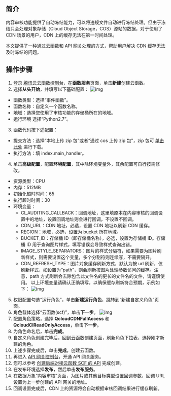 ## 简介

内容审核功能提供了自动冻结能力，可以将违规文件自动进行冻结处理。但由于冻结只会处理对象存储（Cloud Object Storage，COS）源站的数据，对于使用了 CDN 场景的用户，CDN 上的缓存无法在第一时间处理。

本文提供了一种通过云函数和 API 网关处理的方式，帮助用户解决 CDN 缓存无法及时冻结的问题。

## 操作步骤

1. 登录 [腾讯云云函数控制台](https://console.cloud.tencent.com/scf/list)，在**函数服务**页面，单击**新建**创建云函数。
2. 选择**从头开始**，并填写以下基础配置：
![img](https://qcloudimg.tencent-cloud.cn/raw/81535c1df37fd6a73e2504656b8c8940.png)
 - 函数类型：选择“事件函数”。
 - 函数名称：自定义一个函数名称。
 - 地域：选择您使用了审核功能的存储桶所在的地域。
 - 运行环境 选择“Python2.7”。
3. 函数代码按下述配置：
 - 提交方法：选择“本地上传 zip 包”或者“通过 cos 上传 zip 包”，zip 包可 [单击此处](https://cos5.cloud.tencent.com/cosbrowser/code/scf/cos_audit_cdn_refresh.zip) 进行下载。
 - 执行方法：填 index.main_handler。
4. 单击**高级配置**，配置**环境配置**，其中除环境变量外，其余配置可自行按需修改。
 - 资源类型：CPU
 - 内存：512MB
 - 初始化超时时间：65
 - 执行超时时间：30
 - 环境变量：
    - CI_AUDITING_CALLBACK：回调地址，这里填原本在内容审核的回调设置中的地址，设置回调地址则会进行回调，不设置不回调。
    - CDN_URL：CDN 地址，必选，设置 CDN 地址以刷新 CDN 缓存。
    - REGION：地域，必选，设置为 bucket 所在地域。
    - BUCKET_ID：存储桶 ID（即存储桶名称），必选，设置为存储桶 ID。存储桶 ID 用于查询图片样式，填写错误会导致样式查询出错。
    - IMAGE_STYLE_SEPARATORS：图片的样式分隔符，如果需要为图片刷新样式，则需要设置这个变量，多个分割符则连续写，不需要隔开。
    - CDN_REFRESH_TYPE：图片对象缓存刷新方式，默认为按 url 刷新，仅刷新样式，如设置为“path”，则会刷新按图片处理参数访问的缓存。注意，path 方式刷新会去除包含此文件名的更长的文件名的文件，请谨慎使用。
以上环境变量请确认正确填写，以确保缓存刷新符合预期，示例如下：
![img](https://qcloudimg.tencent-cloud.cn/raw/46dd95ef2105e62c2f68b7178b376524.png)
5. 权限配置勾选“运行角色”，单击**新建运行角色**，跳转到“新建自定义角色”页面。
6. 角色载体选择“云函数(scf)”，单击**下一步**。
![img](https://qcloudimg.tencent-cloud.cn/raw/845d7c142b0504c49f677564bc35294e.png)
7. 配置角色策略，选择 **QcloudCDNFullAccess** 和 **QcloudCIReadOnlyAccess**，单击**下一步**。
8. 为角色命名后，单击**完成**。
9. 自定义角色创建完毕后，回到云函数创建页面，刷新角色下拉表，选择刚才新建的角色。
10. 上述步骤完成后，单击**完成**，创建云函数。
11. 再进入 [API 网关控制台](https://console.cloud.tencent.com/apigateway/service)，开通 API 网关服务。
12. 您可以参考 [创建后端对接云函数 SCF 的 API](https://cloud.tencent.com/document/product/628/52201) 完成创建。
13. 在发布环境选择**发布**，然后单击**发布服务**。
14. 在数据万象“内容审核”页面，为图片或其他目标类型设置回调参数，回调 URL 设置为上一步创建的 API 网关的地址。
15. 回调设置完成后，CDN 上的资源将会自动根据审核回调结果进行缓存刷新。
